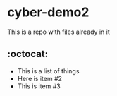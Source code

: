 # cyber-demo2

This is a repo with files already in it

## :octocat:

* This is a list of things
* Here is item #2
* This is item #3
